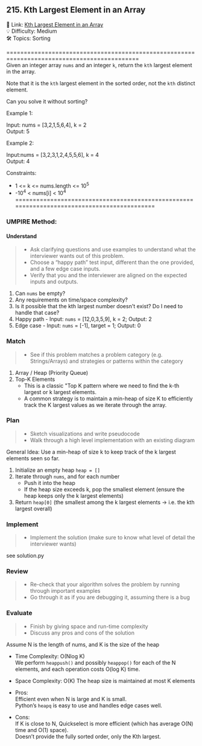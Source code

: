 ## 215. Kth Largest Element in an Array
🔗 Link: [Kth Largest Element in an Array](https://leetcode.com/problems/kth-largest-element-in-an-array/description/)<br>
💡 Difficulty: Medium<br>
🛠️ Topics: Sorting<br>

============================================================================================<br>
Given an integer array `nums` and an integer `k`, return the `kth` largest element in the array.<br>

Note that it is the `kth` largest element in the sorted order, not the `kth` distinct element.<br>

Can you solve it without sorting?<br>

 

Example 1:<br>

Input: nums = [3,2,1,5,6,4], k = 2<br>
Output: 5<br>

Example 2:<br>

Input:nums = [3,2,3,1,2,4,5,5,6], k = 4<br>
Output: 4<br>
 

Constraints:<br>

- 1 <= k <= nums.length <= 10<sup>5</sup>
- -10<sup>4</sup> < nums[i] < 10<sup>4</sup>
===========================================================================================<br>
### UMPIRE Method:
#### Understand

> - Ask clarifying questions and use examples to understand what the interviewer wants out of this problem.
> - Choose a “happy path” test input, different than the one provided, and a few edge case inputs. 
> - Verify that you and the interviewer are aligned on the expected inputs and outputs.
1. Can `nums` be empty?<br>
2. Any requirements on time/space complexity?<br>
3. Is it possible that the kth largest number doesn't exist? Do I need to handle that case?<br>
4. Happy path - Input: `nums` = [12,0,3,5,9], k = 2; Output: 2
5. Edge case - Input: `nums` = [-1], target = 1; Output: 0

### Match
> - See if this problem matches a problem category (e.g. Strings/Arrays) and strategies or patterns within the category
1. Array / Heap (Priority Queue)
2. Top-K Elements
   - This is a classic "Top K pattern where we need to find the k-th largest or k largest elements.
   - A common strategy is to maintain a min-heap of size K to efficiently track the K largest values as we iterate through the array.
   
### Plan
> - Sketch visualizations and write pseudocode
> - Walk through a high level implementation with an existing diagram

General Idea: Use a min-heap of size k to keep track of the k largest elements seen so far.<br>

1) Initialize an empty heap `heap = []`
2) Iterate through `nums`, and for each number
   - Push it into the heap
   - If the heap size exceeds k, pop the smallest element (ensure the heap keeps only the k largest elements)
6) Return `heap[0]` (the smallest among the k largest elements → i.e. the kth largest overall)
    
### Implement
> - Implement the solution (make sure to know what level of detail the interviewer wants)

see solution.py

### Review
> - Re-check that your algorithm solves the problem by running through important examples
> - Go through it as if you are debugging it, assuming there is a bug
### Evaluate
> - Finish by giving space and run-time complexity
> - Discuss any pros and cons of the solution

Assume N is the length of nums, and K is the size of the heap

- Time Complexity: O(Nlog K)<br>
  We perform `heappush()` and possibly `heappop()` for each of the N elements, and each operation costs O(log K) time.<br>
- Space Complexity: O(K)
  The heap size is maintained at most K elements<br>

- Pros:<br>
  Efficient even when N is large and K is small.<br>
  Python’s `heapq` is easy to use and handles edge cases well.<br>
- Cons:<br>
  If K is close to N, Quickselect is more efficient (which has average O(N) time and O(1) space).<br>
  Doesn’t provide the fully sorted order, only the Kth largest.<br>

